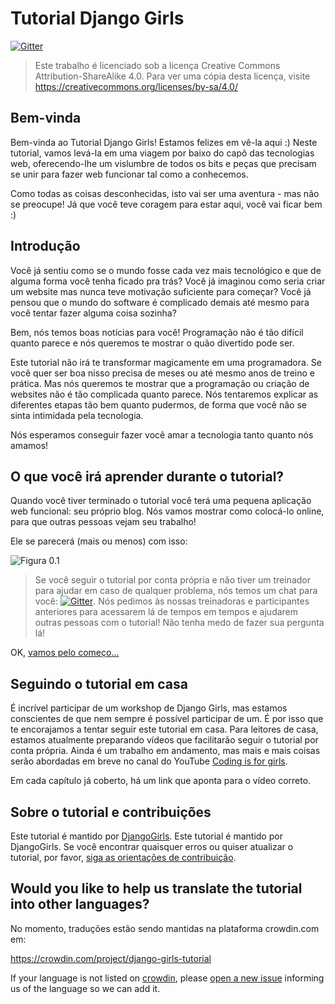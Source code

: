 # Tutorial Django Girls

[![Gitter](https://badges.gitter.im/DjangoGirls/tutorial.svg)](https://gitter.im/DjangoGirls/tutorial)

> Este trabalho é licenciado sob a licença Creative Commons Attribution-ShareAlike 4.0. Para ver uma cópia desta licença, visite https://creativecommons.org/licenses/by-sa/4.0/

## Bem-vinda

Bem-vinda ao Tutorial Django Girls! Estamos felizes em vê-la aqui :) Neste tutorial, vamos levá-la em uma viagem por baixo do capô das tecnologias web, oferecendo-lhe um vislumbre de todos os bits e peças que precisam se unir para fazer web funcionar tal como a conhecemos.

Como todas as coisas desconhecidas, isto vai ser uma aventura - mas não se preocupe! Já que você teve coragem para estar aqui, você vai ficar bem :)

## Introdução

Você já sentiu como se o mundo fosse cada vez mais tecnológico e que de alguma forma você tenha ficado pra trás? Você já imaginou como seria criar um website mas nunca teve motivação suficiente para começar? Você já pensou que o mundo do software é complicado demais até mesmo para você tentar fazer alguma coisa sozinha?

Bem, nós temos boas notícias para você! Programação não é tão difícil quanto parece e nós queremos te mostrar o quão divertido pode ser.

Este tutorial não irá te transformar magicamente em uma programadora. Se você quer ser boa nisso precisa de meses ou até mesmo anos de treino e prática. Mas nós queremos te mostrar que a programação ou criação de websites não é tão complicada quanto parece. Nós tentaremos explicar as diferentes etapas tão bem quanto pudermos, de forma que você não se sinta intimidada pela tecnologia.

Nós esperamos conseguir fazer você amar a tecnologia tanto quanto nós amamos!

## O que você irá aprender durante o tutorial?

Quando você tiver terminado o tutorial você terá uma pequena aplicação web funcional: seu próprio blog. Nós vamos mostrar como colocá-lo online, para que outras pessoas vejam seu trabalho!

Ele se parecerá (mais ou menos) com isso:

![Figura 0.1](images/application.png)

> Se você seguir o tutorial por conta própria e não tiver um treinador para ajudar em caso de qualquer problema, nós temos um chat para você: [![Gitter](https://badges.gitter.im/DjangoGirls/tutorial.svg)](https://gitter.im/DjangoGirls/tutorial). Nós pedimos às nossas treinadoras e participantes anteriores para acessarem lá de tempos em tempos e ajudarem outras pessoas com o tutorial! Não tenha medo de fazer sua pergunta lá!

OK, [vamos pelo começo...](./how_the_internet_works/README.md)

## Seguindo o tutorial em casa

É incrível participar de um workshop de Django Girls, mas estamos conscientes de que nem sempre é possível participar de um. É por isso que te encorajamos a tentar seguir este tutorial em casa. Para leitores de casa, estamos atualmente preparando vídeos que facilitarão seguir o tutorial por conta própria. Ainda é um trabalho em andamento, mas mais e mais coisas serão abordadas em breve no canal do YouTube [Coding is for girls](https://www.youtube.com/channel/UC0hNd2uW8jTR5K3KBzRuG2A/feed).

Em cada capítulo já coberto, há um link que aponta para o vídeo correto.

## Sobre o tutorial e contribuições

Este tutorial é mantido por [DjangoGirls](https://djangogirls.org/). Este tutorial é mantido por DjangoGirls. Se você encontrar quaisquer erros ou quiser atualizar o tutorial, por favor, [siga as orientações de contribuição](https://github.com/DjangoGirls/tutorial/blob/master/README.md).

## Would you like to help us translate the tutorial into other languages?

No momento, traduções estão sendo mantidas na plataforma crowdin.com em:

https://crowdin.com/project/django-girls-tutorial

If your language is not listed on [crowdin](https://crowdin.com/), please [open a new issue](https://github.com/DjangoGirls/tutorial/issues/new) informing us of the language so we can add it.